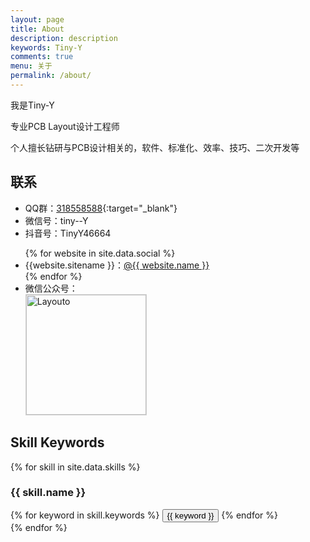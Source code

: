 ```yaml
---
layout: page
title: About
description: description
keywords: Tiny-Y
comments: true
menu: 关于
permalink: /about/
---
```


我是Tiny-Y

专业PCB Layout设计工程师

个人擅长钻研与PCB设计相关的，软件、标准化、效率、技巧、二次开发等

## 联系

- QQ群：[318558588](https://jq.qq.com/?_wv=1027&k=JHFtV92M){:target="_blank"}
- 微信号：tiny--Y
- 抖音号：TinyY46664
<ul>
{% for website in site.data.social %}
<li>{{website.sitename }}：<a href="{{ website.url }}" target="_blank">@{{ website.name }}</a></li>
{% endfor %}

<li>
微信公众号：<br />
<img style="height:192px;width:192px;border:1px solid lightgrey;" src="{{ site.url }}/assets/images/qrcode.jpg" alt="Layouto" />
</li>
</ul>


## Skill Keywords

{% for skill in site.data.skills %}
### {{ skill.name }}
<div class="btn-inline">
{% for keyword in skill.keywords %}
<button class="btn btn-outline" type="button">{{ keyword }}</button>
{% endfor %}
</div>
{% endfor %}
